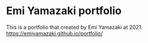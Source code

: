 # Emi Yamazaki portfolio
This is a portfolio that created by Emi Yamazaki at 2021.<br>
https://emiyamazaki.github.io/portfolio/

